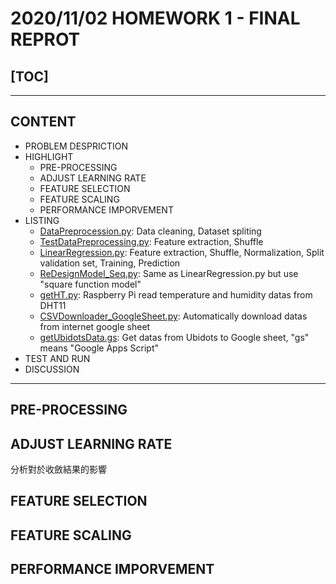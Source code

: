 # 2020/11/02 HOMEWORK 1 - FINAL REPROT
[TOC]
-----
-----
## CONTENT
* <a herf="#anchor0">PROBLEM DESPRICTION</a>
* <a herf="#anchor0">HIGHLIGHT</a>
    * <a herf="#anchor1">PRE-PROCESSING</a>
    * <a herf="#anchor2">ADJUST LEARNING  RATE</a>
    * <a herf="#anchor3">FEATURE SELECTION</a>
    * <a herf="#anchor4">FEATURE SCALING</a>
    * <a herf="#anchor5">PERFORMANCE IMPORVEMENT</a>
* LISTING
    * [DataPreprocession.py](https://github.com/kuihao/AIoT_Temperature-Humidity-and-Prediction-using-RaspberryPi/blob/master/LinearRegression/DataPreprocession.py): Data cleaning, Dataset spliting
    * [TestDataPreprocessing.py](https://github.com/kuihao/AIoT_Temperature-Humidity-and-Prediction-using-RaspberryPi/blob/master/LinearRegression/TestDataPreprocessing.py): Feature extraction, Shuffle
    * [LinearRegression.py](https://github.com/kuihao/AIoT_Temperature-Humidity-and-Prediction-using-RaspberryPi/blob/master/LinearRegression/LinearRegression.py): Feature extraction, Shuffle,  Normalization, Split validation set, Training, Prediction
    * [ReDesignModel_Seq.py](https://github.com/kuihao/AIoT_Temperature-Humidity-and-Prediction-using-RaspberryPi/blob/master/LinearRegression/ReDesignModel_Seq.py): Same as LinearRegression.py but use "square function model"
    * [getHT.py](https://github.com/kuihao/AIoT_Temperature-Humidity-and-Prediction-using-RaspberryPi/blob/master/getHT.py): Raspberry Pi read temperature and humidity datas from DHT11 
    * [CSVDownloader_GoogleSheet.py](https://github.com/kuihao/AIoT_Temperature-Humidity-and-Prediction-using-RaspberryPi/blob/master/GoogleSheetTransfer/CSVDownloader_GoogleSheet.py): Automatically download datas from internet google sheet
    * [getUbidotsData.gs](https://github.com/kuihao/AIoT_Temperature-Humidity-and-Prediction-using-RaspberryPi/blob/master/GoogleSheetTransfer/getUbidotsData.gs): Get datas from Ubidots to Google sheet, "gs" means "Google Apps Script"
* TEST AND RUN
* DISCUSSION
----
## <span id="anchor1">PRE-PROCESSING</sapn>

## <span id="anchor2">ADJUST LEARNING  RATE</sapn>
分析對於收斂結果的影響

## <span id="anchor3">FEATURE SELECTION</sapn>

## <span id="anchor4">FEATURE SCALING</sapn>

## <span id="anchor5">PERFORMANCE IMPORVEMENT</sapn>
